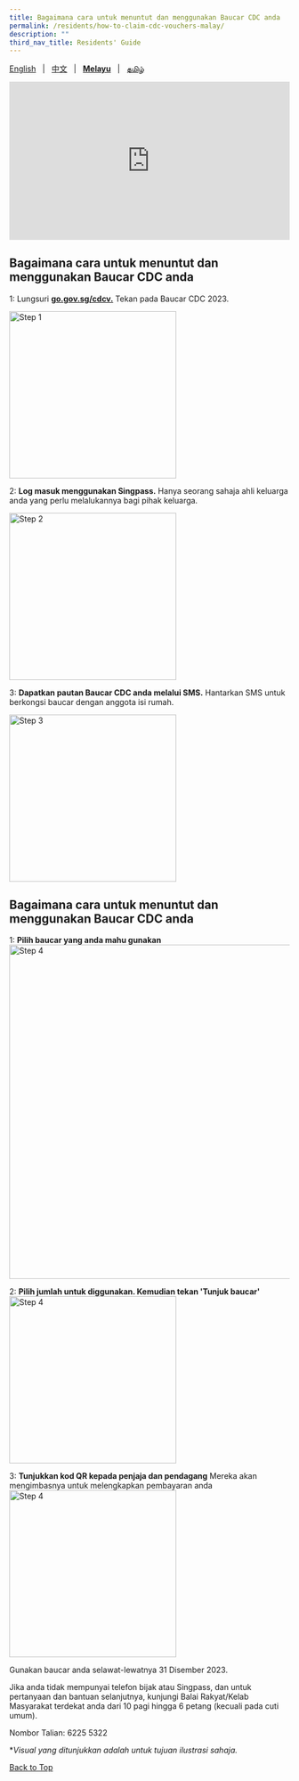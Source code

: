 ```yaml
---
title: Bagaimana cara untuk menuntut dan menggunakan Baucar CDC anda
permalink: /residents/how-to-claim-cdc-vouchers-malay/
description: ""
third_nav_title: Residents' Guide
---
```

<span id="cdcv_page_top"></span>

[English](/residents/how-to-claim-cdc-vouchers) &nbsp;&nbsp;&#124;&nbsp;&nbsp; [中文](/residents/how-to-claim-cdc-vouchers-chinese) &nbsp;&nbsp;&#124;&nbsp;&nbsp; **[Melayu](/residents/how-to-claim-cdc-vouchers-malay)** &nbsp;&nbsp;&#124;&nbsp;&nbsp; [தமிழ்](/residents/how-to-claim-cdc-vouchers-tamil)

<style>
a.bp-button {
	height: 6em !important;
	white-space:pre-line !important;
}
 .youtubecontainer {
    position: relative;
    width: 100%;
    height: 0;
    padding-bottom: 56.25%;
}
.youtubevideo {
    position: absolute;
    top: 0;
    left: 0;
    width: 100%;
    height: 100%;
}
</style>

<div class="youtubecontainer">
<iframe class="youtubevideo" src="https://www.youtube.com/embed/oX4CPL8L_OY" title="YouTube video player" frameborder="0" allow="accelerometer; autoplay; clipboard-write; encrypted-media; gyroscope; picture-in-picture" allowfullscreen></iframe>
</div>

## Bagaimana cara untuk menuntut dan menggunakan Baucar CDC anda

1: Lungsuri **[go.gov.sg/cdcv.](https://go.gov.sg/cdcv)** Tekan pada Baucar CDC 2023. 

<img src="/images/CDCV2023/Malay%20campaign%20listing%20(Mobile%20Mock).png" alt="Step 1" style="width:300px !important;" />


2: **Log masuk menggunakan Singpass.** Hanya seorang sahaja ahli keluarga anda yang perlu melalukannya bagi pihak keluarga.

<img src="/images/CDCV2023/Malay%20campaign%20sign%20up%20(Mobile%20Mock).png" alt="Step 2" style="width:300px !important;" />

3: **Dapatkan pautan Baucar CDC anda melalui SMS.** Hantarkan SMS untuk berkongsi baucar dengan anggota isi rumah.

<img src="/images/CDCV2023/Malay%20Voucher%20SMS%20(Mobile%20Mock).png" alt="Step 3" style="width:300px !important;" />

## Bagaimana cara untuk menuntut dan menggunakan Baucar CDC anda

1: **Pilih baucar yang anda mahu gunakan** 
<img src="/images/CDCV2023/Updated%20Select%20Voucher%20Screen%20Mal.png" alt="Step 4" style="width:600px !important;" />

2: **Pilih jumlah untuk diggunakan. Kemudian tekan 'Tunjuk baucar'** 
<img src="/images/CDCV2023/select%20vouchers%20malay%20-%202.png" alt="Step 4" style="width:300px !important;" />

3: **Tunjukkan kod QR kepada penjaja dan pendagang** Mereka akan mengimbasnya untuk melengkapkan pembayaran anda
<img src="/images/CDCV2023/qr%20page%20malay.png" alt="Step 4" style="width:300px !important;" />


Gunakan baucar anda selawat-lewatnya 31 Disember 2023.

Jika anda tidak mempunyai telefon bijak atau Singpass, dan untuk pertanyaan dan bantuan selanjutnya, kunjungi Balai Rakyat/Kelab Masyarakat terdekat anda dari 10 pagi hingga 6 petang (kecuali pada cuti umum).

Nombor Talian: 6225 5322

&#42;<i>Visual yang ditunjukkan adalah untuk tujuan ilustrasi sahaja.</i>

[Back to Top](#cdcv_page_top)